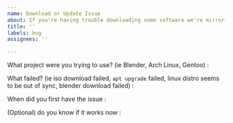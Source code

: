 ```yaml
---
name: Download or Update Issue
about: If you're having trouble downloading some software we're mirroring
title: ''
labels: bug
assignees: ''

---
```


What project were you trying to use? (ie Blender, Arch Linux, Gentoo) : 

What failed? (ie iso download failed, `apt upgrade` failed, linux distro seems to be out of sync, blender download failed) : 

When did you first have the issue :

(Optional) do you know if it works now :
